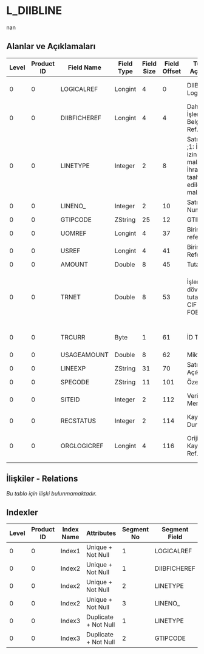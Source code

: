 # L_DIIBLINE

nan

## Alanlar ve Açıklamaları

| Level | Product ID | Field Name | Field Type | Field Size | Field Offset | Türkçe Açıklama | Expression |
| ----- | ---------- | ---------- | ---------- | ---------- | ------------ | --------------- | ---------- |
| 0 | 0 | LOGICALREF | Longint | 4 | 0 | DIIB Satırı Log. Ref. | DIIBLINE Logical Reference |
| 0 | 0 | DIIBFICHEREF | Longint | 4 | 4 | Dahilde İşleme İzin Belgesi Ref. | Inward Processing License Reference |
| 0 | 0 | LINETYPE | Integer | 2 | 8 | Satır türü ;1: İthaline izin verilen malzeme;2: İhracı taahüt edilen malzeme | Line Type ;1: Permitted Importation Material;2: Subscribed Export Material |
| 0 | 0 | LINENO_ | Integer | 2 | 10 | Satır Numarası | Line Number |
| 0 | 0 | GTIPCODE | ZString | 25 | 12 | GTIP Kodu | GTIP Code |
| 0 | 0 | UOMREF | Longint | 4 | 37 | Birim referansı | Units Reference |
| 0 | 0 | USREF | Longint | 4 | 41 | Birim Seti Referansı | Unit Sets Reference |
| 0 | 0 | AMOUNT | Double | 8 | 45 | Tutar | Amount |
| 0 | 0 | TRNET | Double | 8 | 53 | İşlem dövizi tutarı ;1: CIF İhtar;2: FOB Tutar | Transaction Currency Amount ;1: CIF Reminder;2: FOB Amount |
| 0 | 0 | TRCURR | Byte | 1 | 61 | İD Türü | Transaction Currency Type |
| 0 | 0 | USAGEAMOUNT | Double | 8 | 62 | Miktar | Quantity |
| 0 | 0 | LINEEXP | ZString | 31 | 70 | Satır Açıklaması | Line Description |
| 0 | 0 | SPECODE | ZString | 11 | 101 | Özel Kod | Aux. Code |
| 0 | 0 | SITEID | Integer | 2 | 112 | Veri Merkezi | Data Processing Site |
| 0 | 0 | RECSTATUS | Integer | 2 | 114 | Kayıt Durumu | Record Status |
| 0 | 0 | ORGLOGICREF | Longint | 4 | 116 | Orijinal Kayıt Log. Ref. | Original Record Logical Reference |

## İlişkiler - Relations

*Bu tablo için ilişki bulunmamaktadır.*

## Indexler

| Level | Product ID | Index Name | Attributes | Segment No | Segment Field | Sense |
| ----- | ---------- | ---------- | ---------- | ---------- | ------------- | ----- |
| 0 | 0 | Index1 | Unique + Not Null | 1 | LOGICALREF | Ascending |
| 0 | 0 | Index2 | Unique + Not Null | 1 | DIIBFICHEREF | Ascending |
| 0 | 0 | Index2 | Unique + Not Null | 2 | LINETYPE | Ascending |
| 0 | 0 | Index2 | Unique + Not Null | 3 | LINENO_ | Ascending |
| 0 | 0 | Index3 | Duplicate + Not Null | 1 | LINETYPE | Ascending |
| 0 | 0 | Index3 | Duplicate + Not Null | 2 | GTIPCODE | Ascending |
